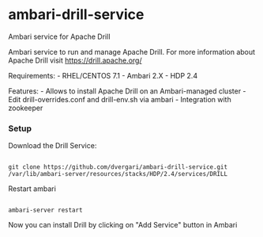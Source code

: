 # ambari-drill-service
Ambari service for Apache Drill

Ambari service to run and manage Apache Drill. For more information about Apache Drill visit <a href>https://drill.apache.org/</a>

  Requirements:
    - RHEL/CENTOS 7.1
    - Ambari 2.X
    - HDP 2.4
    
  Features:
    - Allows to install Apache Drill on an Ambari-managed cluster
    - Edit drill-overrides.conf and drill-env.sh via ambari
    - Integration with zookeeper



### Setup

Download the Drill Service:

<code>
git clone https://github.com/dvergari/ambari-drill-service.git /var/lib/ambari-server/resources/stacks/HDP/2.4/services/DRILL 
</code>

Restart ambari

<code>
ambari-server restart
</code>

Now you can install Drill by clicking on "Add Service" button in Ambari
